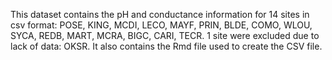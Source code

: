 This dataset contains the pH and conductance information for 14 sites in csv format:
POSE, KING, MCDI, LECO, MAYF, PRIN, BLDE, COMO, WLOU, SYCA, REDB, MART, MCRA, BIGC, CARI, TECR.
1 site were excluded due to lack of data: OKSR.
It also contains the Rmd file used to create the CSV file. 
